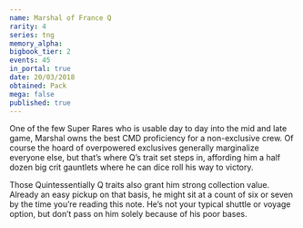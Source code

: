 ```yaml
---
name: Marshal of France Q
rarity: 4
series: tng
memory_alpha:
bigbook_tier: 2
events: 45
in_portal: true
date: 20/03/2018
obtained: Pack
mega: false
published: true
---
```


One of the few Super Rares who is usable day to day into the mid and late game, Marshal owns the best CMD proficiency for a non-exclusive crew. Of course the hoard of overpowered exclusives generally marginalize everyone else, but that’s where Q’s trait set steps in, affording him a half dozen big crit gauntlets where he can dice roll his way to victory.

Those Quintessentially Q traits also grant him strong collection value. Already an easy pickup on that basis, he might sit at a count of six or seven by the time you’re reading this note. He’s not your typical shuttle or voyage option, but don’t pass on him solely because of his poor bases.
